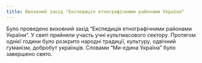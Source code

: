 ```yaml
---
title: Виховний захід "Експедиція етнографічними районами України"
---
```


Було проведено виховний захід “Експедиція етнографічними районами України”. У святі прийняли участь учні культмасового сектору. Протягом однієї години було розкрито народні традиції, культуру, одвічний гуманізм, добробут українців. Словами “Ми-єдина Україна” було завершено свято.

<slideshow id="72157648951599989"></slideshow>
